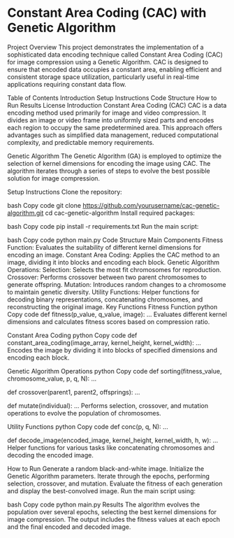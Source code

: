 # Constant Area Coding (CAC) with Genetic Algorithm
Project Overview
This project demonstrates the implementation of a sophisticated data encoding technique called Constant Area Coding (CAC) for image compression using a Genetic Algorithm. CAC is designed to ensure that encoded data occupies a constant area, enabling efficient and consistent storage space utilization, particularly useful in real-time applications requiring constant data flow.

Table of Contents
Introduction
Setup Instructions
Code Structure
How to Run
Results
License
Introduction
Constant Area Coding (CAC)
CAC is a data encoding method used primarily for image and video compression. It divides an image or video frame into uniformly sized parts and encodes each region to occupy the same predetermined area. This approach offers advantages such as simplified data management, reduced computational complexity, and predictable memory requirements.

Genetic Algorithm
The Genetic Algorithm (GA) is employed to optimize the selection of kernel dimensions for encoding the image using CAC. The algorithm iterates through a series of steps to evolve the best possible solution for image compression.

Setup Instructions
Clone the repository:

bash
Copy code
git clone https://github.com/yourusername/cac-genetic-algorithm.git
cd cac-genetic-algorithm
Install required packages:

bash
Copy code
pip install -r requirements.txt
Run the main script:

bash
Copy code
python main.py
Code Structure
Main Components
Fitness Function: Evaluates the suitability of different kernel dimensions for encoding an image.
Constant Area Coding: Applies the CAC method to an image, dividing it into blocks and encoding each block.
Genetic Algorithm Operations:
Selection: Selects the most fit chromosomes for reproduction.
Crossover: Performs crossover between two parent chromosomes to generate offspring.
Mutation: Introduces random changes to a chromosome to maintain genetic diversity.
Utility Functions: Helper functions for decoding binary representations, concatenating chromosomes, and reconstructing the original image.
Key Functions
Fitness Function
python
Copy code
def fitness(p_value, q_value, image):
    ...
Evaluates different kernel dimensions and calculates fitness scores based on compression ratio.

Constant Area Coding
python
Copy code
def constant_area_coding(image_array, kernel_height, kernel_width):
    ...
Encodes the image by dividing it into blocks of specified dimensions and encoding each block.

Genetic Algorithm Operations
python
Copy code
def sorting(fitness_value, chromosome_value, p, q, N):
    ...

def crossover(parent1, parent2, offsprings):
    ...

def mutate(individual):
    ...
Performs selection, crossover, and mutation operations to evolve the population of chromosomes.

Utility Functions
python
Copy code
def conc(p, q, N):
    ...

def decode_image(encoded_image, kernel_height, kernel_width, h, w):
    ...
Helper functions for various tasks like concatenating chromosomes and decoding the encoded image.

How to Run
Generate a random black-and-white image.
Initialize the Genetic Algorithm parameters.
Iterate through the epochs, performing selection, crossover, and mutation.
Evaluate the fitness of each generation and display the best-convolved image.
Run the main script using:

bash
Copy code
python main.py
Results
The algorithm evolves the population over several epochs, selecting the best kernel dimensions for image compression. The output includes the fitness values at each epoch and the final encoded and decoded image.
